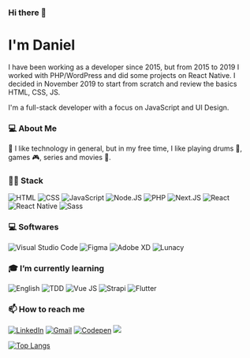 ### Hi there 👋

<!--
**dan-liberato/dan-liberato** is a ✨ _special_ ✨ repository because its `README.md` (this file) appears on your GitHub profile.

Here are some ideas to get you started:

- 🔭 I’m currently working on ...
- 🌱 I’m currently learning ...
- 👯 I’m looking to collaborate on ...
- 🤔 I’m looking for help with ...
- 💬 Ask me about ...
- 📫 How to reach me: ...
- 😄 Pronouns: ...
- ⚡ Fun fact: ...
-->

# I'm Daniel

I have been working as a developer since 2015, but from 2015 to 2019 I worked with
PHP/WordPress and did some projects on React Native. I decided in November 2019 to 
start from scratch and review the basics HTML, CSS, JS.

I'm a full-stack developer with a focus on JavaScript and UI Design.

### 💻 About Me

💬 I like technology in general, but in my free time, I like playing drums 🤘,
games 🎮, series and movies 🎥.

### 👨‍💻 Stack
![HTML](https://img.shields.io/badge/-HTML-323054?style=flat&logo=html5)
![CSS](https://img.shields.io/badge/-CSS-323054?style=flat&logo=css3)
![JavaScript](https://img.shields.io/badge/-JavaScript-323054?style=flat&logo=javascript)
![Node.JS](https://img.shields.io/badge/-Node.JS-323054?style=flat&logo=node.js)
![PHP](https://img.shields.io/badge/-PHP-323054?style=flat&logo=php)
![Next.JS](https://img.shields.io/badge/-Next.JS-323054?style=flata&logo=next.js)
![React](https://img.shields.io/badge/-React-323054?style=flat&logo=react)
![React Native](https://img.shields.io/badge/-React_Native-323054?style=flat&logo=react)
![Sass](https://img.shields.io/badge/-Sass-323054?style=flat&logo=sass)

### 💻 Softwares
![Visual Studio Code](https://img.shields.io/badge/-Visual_Studio_Code-323054?style=flat&logo=visual-studio-code)
![Figma](https://img.shields.io/badge/-Figma-323054?style=flat&logo=figma)
![Adobe XD](https://img.shields.io/badge/-Adobe_XD-323054?style=flat&logo=adobe-xd)
![Lunacy](https://img.shields.io/badge/-Lunacy-323054?style=flat&logo=lunacy)

### 🎓 I’m currently learning
![English](https://img.shields.io/badge/-English-323054?style=flat&logo=english)
![TDD](https://img.shields.io/badge/-TDD-323054?style=flat&logo=TDD)
![Vue JS](https://img.shields.io/badge/-Vue_JS-323054?style=flat&logo=vue.js)
![Strapi](https://img.shields.io/badge/-Strapi-323054?style=flat&logo=strapi)
![Flutter](https://img.shields.io/badge/-Flutter-323054?style=flat&logo=flutter)

### 📫 How to reach me
[![LinkedIn](https://img.shields.io/badge/-LinkedIn-323054?style=flat&logo=linkedin&link=https://www.linkedin.com/in/danliberato/)](https://www.linkedin.com/in/danliberato/)
[![Gmail](https://img.shields.io/badge/-Gmail-323054?style=flat&logo=gmail&link=mailto:danielrcliberato@gmail.com)](mailto:danielrcliberato@gmail.com)
[![Codepen](https://img.shields.io/badge/-Codepen-323054?style=flat&logo=Codepen&link=https://codepen.io/danliberato)](https://codepen.io/danliberato)
![](https://komarev.com/ghpvc/?username=dan-liberato)

[![Top Langs](https://github-readme-stats.vercel.app/api/top-langs/?username=dan-liberato&layout=compact)](https://github.com/dan-liberato/github-readme-stats)

